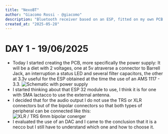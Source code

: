 ```yaml
---
title: "NexoBT"
author: "Giacomo Rossi - @giacomo"
description: "Bluetooth receiver based on an ESP, fitted on my own PCB design."
created_at: "2025-05-28"
---
```


# DAY 1 - 19/06/2025
* Today I started creating the PCB, more specifically the power supply:
    It will be a diet with 2 voltages, one at 5v atraverse a connector to Barrell Jack, an interruption a status LED and several filter capacitors, the other at     3.3v useful for the ESP obtained at the time the use of an AMS 1117 - 3.3.
![Schematic with power supply](https://github.com/user-attachments/assets/98bbded4-5f5f-49db-a1bf-b35c552be6ee "power supply")
* I started thinking about that ESP 32 module to use, I think it is for one with SMA lactacco to use the external antenna.
* I decided that for the audio output I do not use the TRS or XLR connectors but of the bipolar connectors so that both types of peripheral can be connected like this: ![XLR / TRS 6mm bipolar conerger](https://github.com/user-attachments/assets/de2226ec-ffe9-4a9e-89d3-1a23ec07308a "XLR / TRS 6mm bipolar conerger")
* I evaluated the use of an DAC and I came to the conclusion that it is a necco but I still have to understand which one and how to choose it.

